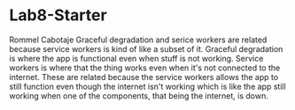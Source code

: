 # Lab8-Starter
Rommel Cabotaje
Graceful degradation and serice workers are related because service workers is kind of like a subset of it. Graceful degradation is where the app is functional even when stuff is not working. Service workers is where that the thing works even when it's not connected to the internet. These are related because the service workers allows the app to still function even though the internet isn't working which is like the app still working when one of the components, that being the internet, is down.